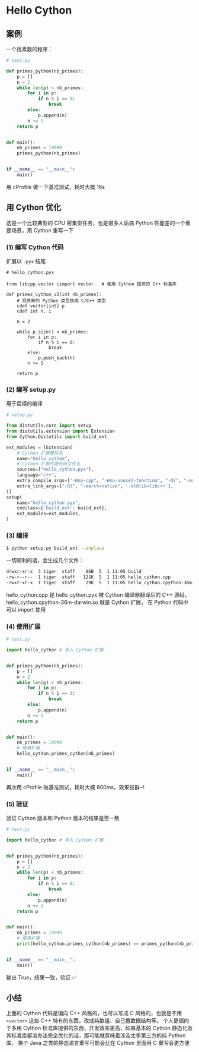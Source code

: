 # Hello Cython

## 案例

一个找素数的程序：

```Python
# test.py

def primes_python(nb_primes):
    p = []
    n = 2
    while len(p) < nb_primes:
        for i in p:
            if n % i == 0:
                break
        else:
            p.append(n)
        n += 1
    return p


def main():
    nb_primes = 19999
    primes_python(nb_primes)


if __name__ == "__main__":
    main()
```

用 cProfile 做一下基准测试，耗时大概 16s

## 用 Cython 优化

这是一个比较典型的 CPU 密集型任务，也是很多人诟病 Python 性能差的一个重要场景，用 Cython 重写一下

### (1) 编写 Cython 代码

扩展以 `.pyx` 结尾

```Cython
# hello_cython.pyx

from libcpp.vector cimport vector   # 使用 Cython 提供的 C++ 标准库

def primes_cython_v2(int nb_primes):
    # 将原来的 Python 类型换成 C/C++ 类型
    cdef vector[int] p
    cdef int n, i

    n = 2

    while p.size() < nb_primes:
        for i in p:
            if n % i == 0:
                break
        else:
            p.push_back(n)
        n += 1

    return p
```

### (2) 编写 setup.py

用于后续的编译

```Python
# setup.py

from distutils.core import setup
from distutils.extension import Extension
from Cython.Distutils import build_ext

ext_modules = [Extension(
    # Cython 扩展模块名
    name="hello_cython",
    # Cython 扩展的源代码文件名
    sources=["hello_cython.pyx"],
    language="c++",
    extra_compile_args=["-Wno-cpp", "-Wno-unused-function", "-O2", "-march=native", '-stdlib=libc++', '-std=c++11'],
    extra_link_args=["-O3", "-march=native", '-stdlib=libc++'],
)]
setup(
    name="hello_cython pyx",
    cmdclass={'build_ext': build_ext},
    ext_modules=ext_modules,
)
```

### (3) 编译

```bash
$ python setup.py build_ext --inplace
```

一切顺利的话，会生成几个文件：

```bash
drwxr-xr-x  3 tiger  staff    96B  5  1 11:05 build
-rw-r--r--  1 tiger  staff   121K  5  1 11:05 hello_cython.cpp
-rwxr-xr-x  1 tiger  staff    29K  5  1 11:05 hello_cython.cpython-36m-darwin.so
```

hello_cython.cpp 是 hello_cython.pyx 被 Cython 编译器翻译后的 C++ 源码，hello_cython.cpython-36m-darwin.so 就是 Cython 扩展，
在 Python 代码中可以 import 使用

### (4) 使用扩展

```Python
# test.py

import hello_cython # 导入 Cython 扩展


def primes_python(nb_primes):
    p = []
    n = 2
    while len(p) < nb_primes:
        for i in p:
            if n % i == 0:
                break
        else:
            p.append(n)
        n += 1
    return p


def main():
    nb_primes = 19999
    # 使用扩展
    hello_cython.primes_cython(nb_primes)


if __name__ == "__main__":
    main()
```

再次用 cProfile 做基准测试，耗时大概 800ms，效果拔群~!

### (5) 验证

验证 Cython 版本和 Python 版本的结果是否一致

```python
# test.py

import hello_cython # 导入 Cython 扩展


def primes_python(nb_primes):
    p = []
    n = 2
    while len(p) < nb_primes:
        for i in p:
            if n % i == 0:
                break
        else:
            p.append(n)
        n += 1
    return p


def main():
    nb_primes = 19999
    # 使用扩展
    print(hello_cython.primes_cython(nb_primes) == primes_python(nb_primes))


if __name__ == "__main__":
    main()
```

输出 True，结果一致，验证 ✅

## 小结

上面的 Cython 代码是偏向 C++ 风格的，也可以写成 C 风格的，也就是不用 `<vector>` 这些 C++ 特有的东西，改成纯数组、自己撸数据结构等。
个人更偏向于多用 Cython 标准库提供的东西，开发效率更高，如果基本的 Cython 静态化及其标准库都没办法完全优化的话，那可能就意味着涉及太多第三方的纯 Python 库，
换个 Java 之类的静态语言重写可能会比在 Cython 里面用 C 重写会更方便
